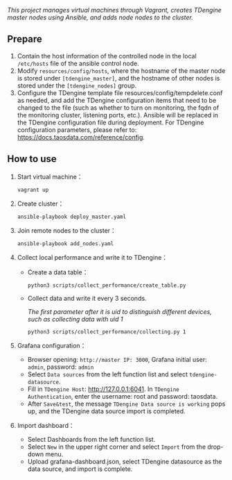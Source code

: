 

*This project manages virtual machines through Vagrant, creates TDengine master nodes using Ansible, and adds node nodes to the cluster.* 

## Prepare

1. Contain the host information of the controlled node in the local `/etc/hosts` file of the ansible control node.
2. Modify `resources/config/hosts`, where the hostname of the master node is stored under `[tdengine_master]`, and the hostname of other nodes is stored under the `[tdengine_nodes]` group.
3. Configure the TDengine template file resources/config/tempdelete.conf as needed, and add the TDengine configuration items that need to be changed to the file (such as whether to turn on monitoring, the fqdn of the monitoring cluster, listening ports, etc.). Ansible will be replaced in the TDengine configuration file during deployment. For TDengine configuration parameters, please refer to: https://docs.taosdata.com/reference/config.

## How to use

1. Start virtual machine：
   ```
   vagrant up
   ```

2. Create cluster：
   ```
   ansible-playbook deploy_master.yaml
   ```

3. Join remote nodes to the cluster：
   ```
   ansible-playbook add_nodes.yaml
   ```

4. Collect local performance and write it to TDengine：
   - Create a data table： 
     ```
     python3 scripts/collect_performance/create_table.py
     ```
   - Collect data and write it every 3 seconds.

     *The first parameter after it is uid to distinguish different devices, such as collecting data with uid 1*
     ```
     python3 scripts/collect_performance/collecting.py 1
     ```

5. Grafana configuration：
   - Browser opening: `http://master IP: 3000`, Grafana initial user: `admin`, password: `admin`
   - Select `Data sources` from the left function list and select `tdengine-datasource`.
   - Fill in `TDengine Host`: http://127.0.0.1:6041. In `TDengine Authentication`, enter the username: root and password: taosdata.
   - After `Save&test`, the message `TDengine Data source is working` pops up, and the TDengine data source import is completed.

6. Import dashboard：
   - Select Dashboards from the left function list.
   - Select `New` in the upper right corner and select `Import` from the drop-down menu.
   - Upload grafana-dashboard.json, select TDengine datasource as the data source, and import is complete.

